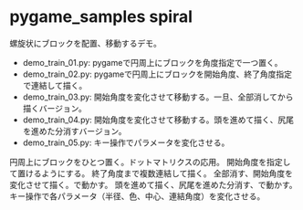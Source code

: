 # pygame_samples spiral

螺旋状にブロックを配置、移動するデモ。

 - demo_train_01.py: pygameで円周上にブロックを角度指定で一つ置く。
 - demo_train_02.py: pygameで円周上にブロックを開始角度、終了角度指定で連結して描く。
 - demo_train_03.py: 開始角度を変化させて移動する。一旦、全部消してから描くバージョン。
 - demo_train_04.py: 開始角度を変化させて移動する。頭を進めて描く、尻尾を進めた分消すバージョン。
 - demo_train_05.py: キー操作でパラメータを変化させる。


円周上にブロックをひとつ置く。ドットマトリクスの応用。
開始角度を指定して置けるようにする。
終了角度まで複数連結して描く。
全部消す、開始角度を変化させて描く。で動かす。
頭を進めて描く、尻尾を進めた分消す、で動かす。
キー操作で各パラメータ（半径、色、中心、連結角度）を変化させる。